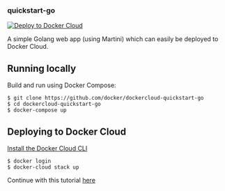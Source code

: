 ### quickstart-go

[![Deploy to Docker Cloud](https://files.cloud.docker.com/images/deploy-to-dockercloud.svg)](https://cloud.docker.com/stack/deploy/)

A simple Golang web app (using Martini) which can easily be deployed to Docker Cloud.

## Running locally

Build and run using Docker Compose:

	$ git clone https://github.com/docker/dockercloud-quickstart-go
	$ cd dockercloud-quickstart-go
	$ docker-compose up

## Deploying to Docker Cloud

[Install the Docker Cloud CLI](https://docs.docker.com/docker-cloud/tutorials/installing-cli/)

	$ docker login
	$ docker-cloud stack up

Continue with this tutorial [here](https://docs.docker.com/docker-cloud/tutorials/golang/)

